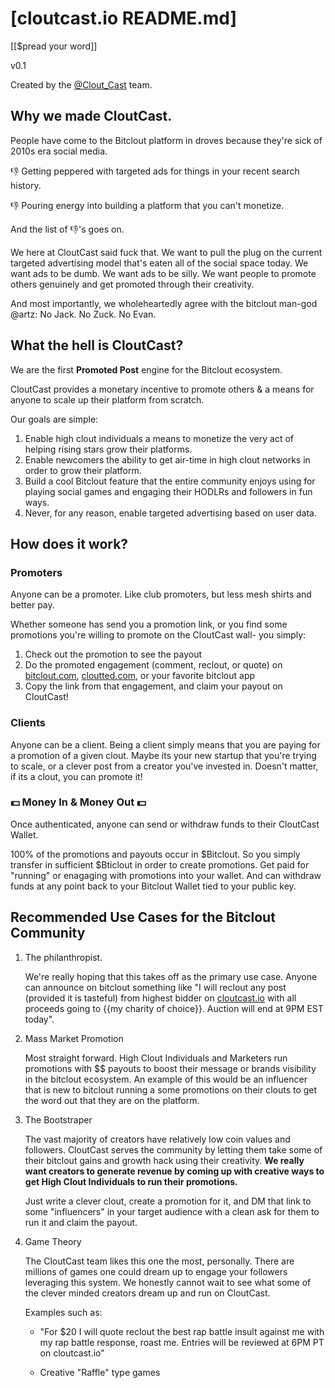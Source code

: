 # [cloutcast.io README.md] 

[[$pread your word]]

v0.1
    
Created by the [@Clout_Cast](https://bitclout.com/u/Clout_Cast) team.

## Why we made CloutCast.

People have come to the Bitclout platform in droves because they're sick of 2010s era social media.

👎 Getting peppered with targeted ads for things in your recent search history.

&#128078; Pouring energy into building a platform that you can't monetize.

And the list of &#128078;'s goes on.

We here at CloutCast said fuck that. We want to pull the plug on the current targeted advertising model that's eaten all of the social space today. We want ads to be dumb. We want ads to be silly. We want people to promote others genuinely and get promoted through their creativity.

And most importantly, we wholeheartedly agree with the bitclout man-god @artz: 
No Jack. No Zuck. No Evan.


## What the hell is CloutCast?

We are the first **Promoted Post** engine for the Bitclout ecosystem.

CloutCast provides a monetary incentive to promote others & a means for anyone to scale up their platform from scratch.

Our goals are simple:

1. Enable high clout individuals a means to monetize the very act of helping rising stars grow their platforms.
2. Enable newcomers the ability to get air-time in high clout networks in order to grow their platform.
3. Build a cool Bitclout feature that the entire community enjoys using for playing social games and engaging their HODLRs and followers in fun ways.
4. Never, for any reason, enable targeted advertising based on user data.

## How does it work?

### Promoters

Anyone can be a promoter. Like club promoters, but less mesh shirts and better pay.

Whether someone has send you a promotion link, or you find some promotions you're willing to promote on the CloutCast wall- you simply:

1. Check out the promotion to see the payout
2. Do the promoted engagement (comment, reclout, or quote) on [bitclout.com](http://bitclout.com), [cloutted.com](http://cloutted.com), or your favorite bitclout app
3. Copy the link from that engagement, and claim your payout on CloutCast!

### Clients

Anyone can be a client. Being a client simply means that you are paying for a promotion of a given clout. Maybe its your new startup that you're trying to scale, or a clever post from a creator you've invested in. Doesn't matter, if its a clout, you can promote it!

### &#128181; Money In & Money Out &#128181;

Once authenticated, anyone can send or withdraw funds to their CloutCast Wallet.

100% of the promotions and payouts occur in $Bitclout. So you simply transfer in sufficient $Bticlout in order to create promotions. Get paid for "running" or enagaging with promotions into your wallet. And can withdraw funds at any point back to your Bitclout Wallet tied to your public key.


## Recommended Use Cases for the Bitclout Community

1. The philanthropist.

    We're really hoping that this takes off as the primary use case. Anyone can announce on bitclout something like "I will reclout any post (provided it is tasteful) from highest bidder on [cloutcast.io](http://cloutcast.io) with all proceeds going to {{my charity of choice}}. Auction will end at 9PM EST today".

2. Mass Market Promotion

    Most straight forward. High Clout Individuals and Marketers run promotions with $$ payouts to boost their message or brands visibility in the bitclout ecosystem. An example of this would be an influencer that is new to bitclout running a some promotions on their clouts to get the word out that they are on the platform.

3. The Bootstraper

    The vast majority of creators have relatively low coin values and followers. CloutCast serves the community by letting them take some of their bitclout gains and growth hack using their creativity. **We really want creators to generate revenue by coming up with creative ways to get High Clout Individuals to run their promotions.** 

    Just write a clever clout, create a promotion for it, and DM that link to some "influencers"  in your target audience with a clean ask for them to run it and claim the payout.
    
4. Game Theory

    The CloutCast team likes this one the most, personally. There are millions of games one could dream up to engage your followers leveraging this system. We honestly cannot wait to see what some of the clever minded creators dream up and run on CloutCast. 

    Examples such as:

    *  "For $20 I will quote reclout the best rap battle insult against me with my rap battle response, roast me. Entries will be reviewed at 6PM PT on cloutcast.io"
    
    * Creative "Raffle" type games
